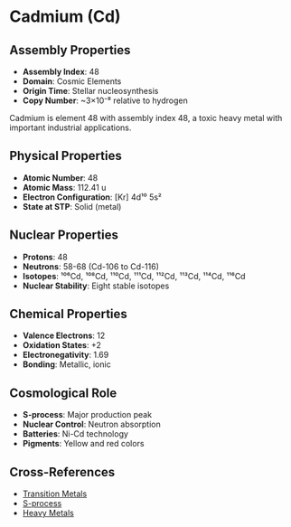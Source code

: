 # Cadmium (Cd)

## Assembly Properties
- **Assembly Index**: 48
- **Domain**: Cosmic Elements
- **Origin Time**: Stellar nucleosynthesis
- **Copy Number**: ~3×10⁻⁸ relative to hydrogen

Cadmium is element 48 with assembly index 48, a toxic heavy metal with important industrial applications.

## Physical Properties
- **Atomic Number**: 48
- **Atomic Mass**: 112.41 u
- **Electron Configuration**: [Kr] 4d¹⁰ 5s²
- **State at STP**: Solid (metal)

## Nuclear Properties
- **Protons**: 48
- **Neutrons**: 58-68 (Cd-106 to Cd-116)
- **Isotopes**: ¹⁰⁶Cd, ¹⁰⁸Cd, ¹¹⁰Cd, ¹¹¹Cd, ¹¹²Cd, ¹¹³Cd, ¹¹⁴Cd, ¹¹⁶Cd
- **Nuclear Stability**: Eight stable isotopes

## Chemical Properties
- **Valence Electrons**: 12
- **Oxidation States**: +2
- **Electronegativity**: 1.69
- **Bonding**: Metallic, ionic

## Cosmological Role
- **S-process**: Major production peak
- **Nuclear Control**: Neutron absorption
- **Batteries**: Ni-Cd technology
- **Pigments**: Yellow and red colors

## Cross-References
- [Transition Metals](/domains/cosmic/elements/transition_metals.md)
- [S-process](/domains/cosmic/processes/s_process.md)
- [Heavy Metals](/domains/cosmic/elements/heavy_metals.md)